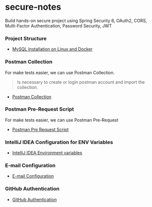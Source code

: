 # secure-notes

Build hands-on secure project using Spring Security 6, OAuth2, CORS, Multi-Factor Authentication, Password Security, JWT

### Project Structure

- [MySQL Installation on Linux and Docker](./docs/MYSQL_LINUX.md)

### Postman Collection

For make tests easier, we can use Postman Collection.
> Is necessary to create or login postman account and import the collection.
- [Postman Collection](./docs/POSTMAN_COLLECTION.md)

### Postman Pre-Request Script

For make tests easier, we can use Postman Pre-Request
- [Postman Pre Request Script](./docs/POSTMAN_PRE_REQUEST_SCRIPT.md)

### IntelliJ IDEA Configuration for ENV Variables

- [IntelliJ IDEA Environment variables](./docs/INTELLIJ_IDEA_ENV_VARIABLES.md)


### E-mail Configuration

- [E-mail Configuration](./docs/EMAIL_CONFIGURATION.md)

### GitHub Authentication

- [GitHub Authentication](./docs/GITHUB_AUTHENTICATION.md)

